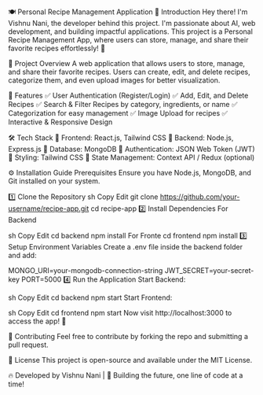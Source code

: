 🍽️ Personal Recipe Management Application
👋 Introduction
Hey there! I'm Vishnu Nani, the developer behind this project. I'm passionate about AI, web development, and building impactful applications. This project is a Personal Recipe Management App, where users can store, manage, and share their favorite recipes effortlessly! 🚀

📌 Project Overview
A web application that allows users to store, manage, and share their favorite recipes. Users can create, edit, and delete recipes, categorize them, and even upload images for better visualization.

🚀 Features
✅ User Authentication (Register/Login)
✅ Add, Edit, and Delete Recipes
✅ Search & Filter Recipes by category, ingredients, or name
✅ Categorization for easy management
✅ Image Upload for recipes
✅ Interactive & Responsive Design

🛠 Tech Stack
🔹 Frontend: React.js, Tailwind CSS
🔹 Backend: Node.js, Express.js
🔹 Database: MongoDB
🔹 Authentication: JSON Web Token (JWT)
🔹 Styling: Tailwind CSS
🔹 State Management: Context API / Redux (optional)

⚙️ Installation Guide
Prerequisites
Ensure you have Node.js, MongoDB, and Git installed on your system.

1️⃣ Clone the Repository
sh
Copy
Edit
git clone https://github.com/your-username/recipe-app.git
cd recipe-app
2️⃣ Install Dependencies
For Backend

sh
Copy
Edit
cd backend
npm install
For Fronte
cd frontend
npm install
3️⃣ Setup Environment Variables
Create a .env file inside the backend folder and add:


MONGO_URI=your-mongodb-connection-string
JWT_SECRET=your-secret-key
PORT=5000
4️⃣ Run the Application
Start Backend:

sh
Copy
Edit
cd backend
npm start
Start Frontend:

sh
Copy
Edit
cd frontend
npm start
Now visit http://localhost:3000 to access the app! 🎉

🤝 Contributing
Feel free to contribute by forking the repo and submitting a pull request.

📜 License
This project is open-source and available under the MIT License.

🔥 Developed by Vishnu Nani | 🚀 Building the future, one line of code at a time!

